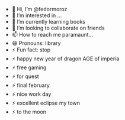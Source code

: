 - 👋 Hi, I’m @fedormoroz
- 👀 I’m interested in ...
- 🌱 I’m currently learning books
- 💞️ I’m looking to collaborate on friends
- 📫 How to reach me paramaunt...
- 😄 Pronouns: library
- ⚡ Fun fact: stop
- ⚡ happy new year of dragon AGE of imperia
- ⚡ free gaming
- ⚡ for quest
- ⚡ final february
- ⚡ nice work day
- ⚡ excellent eclipse my town
- ⚡ to the moon

